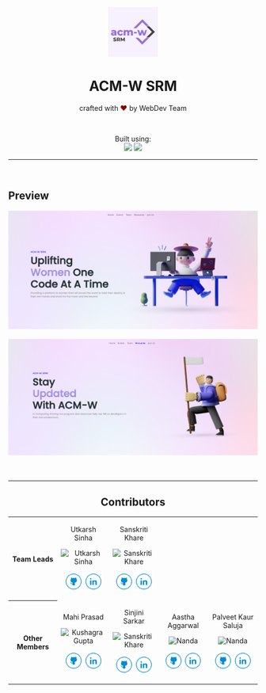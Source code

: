 <div align="center">
<img src="assets/acm.png" height="100">
</div>
<h1 align="center"> ACM-W SRM </h1> 



<p align="center">
crafted with <span style="color: #8b0000;">&hearts;</span> by WebDev Team
</p>

<br>

<p align="center">
Built using:
<br> 
   <img src="https://external-content.duckduckgo.com/iu/?u=https%3A%2F%2Fwww.pikpng.com%2Fpngl%2Fm%2F150-1506141_html-css-and-javascript-logo-html5-css3-js.png&f=1&nofb=1" height="30" />
    <img src="https://img.shields.io/badge/Visual_Studio_Code-0078D4?style=for-the-badge&logo=visual%20studio%20code&logoColor=white" /> 
</p>


<hr>
<br>

## Preview

<div align="center">
<a href="https://srm-acm-women.github.io/ACM-W-website/" target="_blank"> <img alt="home-page" src="./assets/readme/homepage-ss.png" /> </a>
<br> <br>
<a href="https://srm-acm-women.github.io/ACM-W-website/news.html" target="_blank"> <img alt="resources-page" src="./assets/readme/resources-ss.png" /></a>
<br>
<br>
<br>
<hr>

## Contributors

<table>
<tr align="center">

<th>Team Leads</th>

<td>

Utkarsh Sinha

<p align="center">
  <img src = "https://github.com/us8329.png?size=128"  height="120" alt="Utkarsh Sinha">
</p>
<p align="center">
<a href = "https://github.com/us8329"><img src = "./assets/readme/github_icon.svg" width="36" height = "36"/></a>
<a href = "https://www.linkedin.com/in/kg1510/">
  <img src = "./assets/readme/linkedin_icon.svg" width="36" height="36"/>
</a>
</p>
</td>

<td>

Sanskriti Khare

<p align="center">
<img src = "https://github.com/sanskritikhare142.png?size=128"  height="120" alt="Sanskriti Khare">
</p>
<p align="center">
<a href = "https://github.com/sanskritikhare142"><img src = "./assets/readme/github_icon.svg" width="36" height = "36"/></a>
<a href = "https://www.linkedin.com/in/sanskritikhare/">
  <img src = "./assets/readme/linkedin_icon.svg" width="36" height="36"/>
</a>
</p>
</td>

</tr>


<tr align="center">
<th>Other Members</th>

<td>

Mahi Prasad

<p align="center">
  <img src = "https://github.com/mahiprasad.png?size=128"  height="120" alt="Kushagra Gupta">
</p>
<p align="center">
<a href = "https://github.com/mahiprasad"><img src = "./assets/readme/github_icon.svg" width="36" height = "36"/></a>
<a href = "https://www.linkedin.com/in/mahi-prasad-7973211b6/">
  <img src = "./assets/readme/linkedin_icon.svg" width="36" height="36"/>
</a>
</p>
</td>

<td>

Sinjini Sarkar

<p align="center">
<img src = "https://github.com/sinjini05.png?size=128"  height="120" alt="Sanskriti Khare">
</p>
<p align="center">
<a href = "https://github.com/sinjini05"><img src = "./assets/readme/github_icon.svg" width="36" height = "36"/></a>
<a href = "https://www.linkedin.com/in/sinjini-sarkar-3a9887223/">
  <img src = "./assets/readme/linkedin_icon.svg" width="36" height="36"/>
</a>
</p>
</td>

<td>

Aastha Aggarwal

<p align="center">
<img src = "https://github.com/aastha170902.png?size=128"  height="120" alt="Nanda">
</p>
<p align="center">
<a href = "https://github.com/aastha170902"><img src = "./assets/readme/github_icon.svg" width="36" height = "36"/></a>
<a href = "https://www.linkedin.com/in/aastha-aggarwal-39b1121b8">
  <img src = "./assets/readme/linkedin_icon.svg" width="36" height="36"/>
</a>
</p>
</td>

<td>

Palveet Kaur Saluja

<p align="center">
<img src = "https://github.com/Palveet.png?size=128"  height="120" alt="Nanda">
</p>
<p align="center">
<a href = "https://github.com/Palveet"><img src = "./assets/readme/github_icon.svg" width="36" height = "36"/></a>
<a href = "https://www.linkedin.com/in/palveetks">
  <img src = "./assets/readme/linkedin_icon.svg" width="36" height="36"/>
</a>
</p>
</td>

</tr>

</table>
